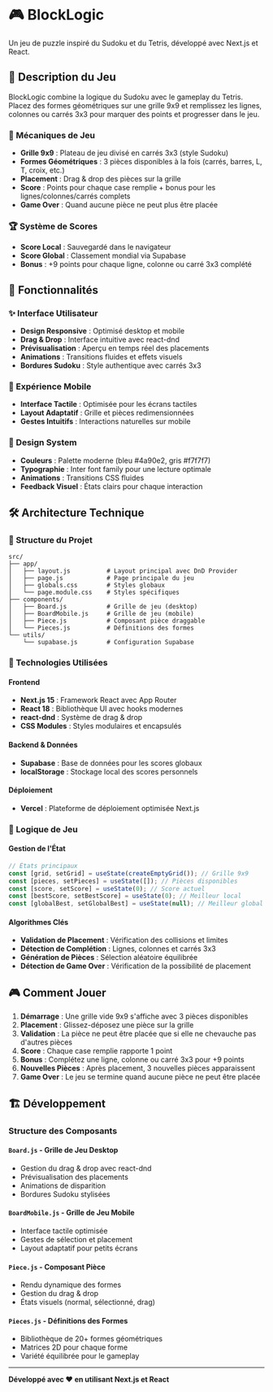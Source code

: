 # 🎮 BlockLogic

Un jeu de puzzle inspiré du Sudoku et du Tetris, développé avec Next.js et React.

## 🎯 Description du Jeu

BlockLogic combine la logique du Sudoku avec le gameplay du Tetris. Placez des formes géométriques sur une grille 9x9 et remplissez les lignes, colonnes ou carrés 3x3 pour marquer des points et progresser dans le jeu.

### 🎲 Mécaniques de Jeu

- **Grille 9x9** : Plateau de jeu divisé en carrés 3x3 (style Sudoku)
- **Formes Géométriques** : 3 pièces disponibles à la fois (carrés, barres, L, T, croix, etc.)
- **Placement** : Drag & drop des pièces sur la grille
- **Score** : Points pour chaque case remplie + bonus pour les lignes/colonnes/carrés complets
- **Game Over** : Quand aucune pièce ne peut plus être placée

### 🏆 Système de Scores

- **Score Local** : Sauvegardé dans le navigateur
- **Score Global** : Classement mondial via Supabase
- **Bonus** : +9 points pour chaque ligne, colonne ou carré 3x3 complété

## 🚀 Fonctionnalités

### ✨ Interface Utilisateur

- **Design Responsive** : Optimisé desktop et mobile
- **Drag & Drop** : Interface intuitive avec react-dnd
- **Prévisualisation** : Aperçu en temps réel des placements
- **Animations** : Transitions fluides et effets visuels
- **Bordures Sudoku** : Style authentique avec carrés 3x3

### 📱 Expérience Mobile

- **Interface Tactile** : Optimisée pour les écrans tactiles
- **Layout Adaptatif** : Grille et pièces redimensionnées
- **Gestes Intuitifs** : Interactions naturelles sur mobile

### 🎨 Design System

- **Couleurs** : Palette moderne (bleu #4a90e2, gris #f7f7f7)
- **Typographie** : Inter font family pour une lecture optimale
- **Animations** : Transitions CSS fluides
- **Feedback Visuel** : États clairs pour chaque interaction

## 🛠️ Architecture Technique

### 📁 Structure du Projet

```
src/
├── app/
│   ├── layout.js          # Layout principal avec DnD Provider
│   ├── page.js            # Page principale du jeu
│   ├── globals.css        # Styles globaux
│   └── page.module.css    # Styles spécifiques
├── components/
│   ├── Board.js           # Grille de jeu (desktop)
│   ├── BoardMobile.js     # Grille de jeu (mobile)
│   ├── Piece.js           # Composant pièce draggable
│   └── Pieces.js          # Définitions des formes
└── utils/
    └── supabase.js        # Configuration Supabase
```

### 🔧 Technologies Utilisées

#### Frontend

- **Next.js 15** : Framework React avec App Router
- **React 18** : Bibliothèque UI avec hooks modernes
- **react-dnd** : Système de drag & drop
- **CSS Modules** : Styles modulaires et encapsulés

#### Backend & Données

- **Supabase** : Base de données pour les scores globaux
- **localStorage** : Stockage local des scores personnels

#### Déploiement

- **Vercel** : Plateforme de déploiement optimisée Next.js

### 🎯 Logique de Jeu

#### Gestion de l'État

```javascript
// États principaux
const [grid, setGrid] = useState(createEmptyGrid()); // Grille 9x9
const [pieces, setPieces] = useState([]); // Pièces disponibles
const [score, setScore] = useState(0); // Score actuel
const [bestScore, setBestScore] = useState(0); // Meilleur local
const [globalBest, setGlobalBest] = useState(null); // Meilleur global
```

#### Algorithmes Clés

- **Validation de Placement** : Vérification des collisions et limites
- **Détection de Complétion** : Lignes, colonnes et carrés 3x3
- **Génération de Pièces** : Sélection aléatoire équilibrée
- **Détection de Game Over** : Vérification de la possibilité de placement

## 🎮 Comment Jouer

1. **Démarrage** : Une grille vide 9x9 s'affiche avec 3 pièces disponibles
2. **Placement** : Glissez-déposez une pièce sur la grille
3. **Validation** : La pièce ne peut être placée que si elle ne chevauche pas d'autres pièces
4. **Score** : Chaque case remplie rapporte 1 point
5. **Bonus** : Complétez une ligne, colonne ou carré 3x3 pour +9 points
6. **Nouvelles Pièces** : Après placement, 3 nouvelles pièces apparaissent
7. **Game Over** : Le jeu se termine quand aucune pièce ne peut être placée

## 🏗️ Développement

### Structure des Composants

#### `Board.js` - Grille de Jeu Desktop

- Gestion du drag & drop avec react-dnd
- Prévisualisation des placements
- Animations de disparition
- Bordures Sudoku stylisées

#### `BoardMobile.js` - Grille de Jeu Mobile

- Interface tactile optimisée
- Gestes de sélection et placement
- Layout adaptatif pour petits écrans

#### `Piece.js` - Composant Pièce

- Rendu dynamique des formes
- Gestion du drag & drop
- États visuels (normal, sélectionné, drag)

#### `Pieces.js` - Définitions des Formes

- Bibliothèque de 20+ formes géométriques
- Matrices 2D pour chaque forme
- Variété équilibrée pour le gameplay

---

**Développé avec ❤️ en utilisant Next.js et React**
